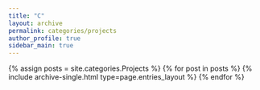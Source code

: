 ```yaml
---
title: "C"
layout: archive
permalink: categories/projects
author_profile: true
sidebar_main: true
---
```



{% assign posts = site.categories.Projects %}
{% for post in posts %} {% include archive-single.html type=page.entries_layout %} {% endfor %}